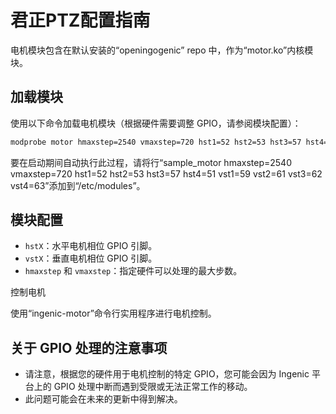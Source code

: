 
# 君正PTZ配置指南

电机模块包含在默认安装的“openingogenic” repo 中，作为“motor.ko”内核模块。

## 加载模块

使用以下命令加载电机模块（根据硬件需要调整 GPIO，请参阅模块配置）：

```bash
modprobe motor hmaxstep=2540 vmaxstep=720 hst1=52 hst2=53 hst3=57 hst4=51 vst1=59 vst2=61 vst3=62 vst4=63
```

要在启动期间自动执行此过程，请将行“sample_motor hmaxstep=2540 vmaxstep=720 hst1=52 hst2=53 hst3=57 hst4=51 vst1=59 vst2=61 vst3=62 vst4=63”添加到“/etc/modules”。

## 模块配置

- `hstX`：水平电机相位 GPIO 引脚。
- `vstX`：垂直电机相位 GPIO 引脚。
- `hmaxstep` 和 `vmaxstep`：指定硬件可以处理的最大步数。

控制电机

使用“ingenic-motor”命令行实用程序进行电机控制。

## 关于 GPIO 处理的注意事项

- 请注意，根据您的硬件用于电机控制的特定 GPIO，您可能会因为 Ingenic 平台上的 GPIO 处理中断而遇到受限或无法正常工作的移动。
- 此问题可能会在未来的更新中得到解决。

